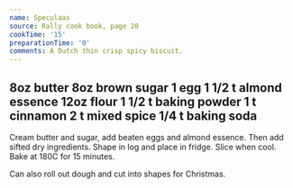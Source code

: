 ```yaml
---
name: Speculaas
source: Rally cook book, page 20
cookTime: '15'
preparationTime: '0'
comments: A Dutch thin crisp spicy biscuit.
---
```

8oz butter
8oz brown sugar
1 egg
1 1/2 t almond essence
12oz flour
1 1/2 t baking powder
1 t cinnamon
2 t mixed spice
1/4 t baking soda
---
Cream butter and sugar, add beaten eggs and almond essence.  Then add sifted dry ingredients.  Shape in log and place in fridge.  Slice when cool.  Bake at 180C for  15 minutes.

Can also roll out dough and cut into shapes for Christmas.

